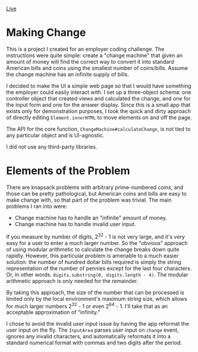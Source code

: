 [Live][live]

[live]: http://drransom.github.io/ChangeMachine

Making Change
=============
This is a project I created for an employer coding challenge. The instructions
were quite simple: create a "change machine" that given an amount of money will
find the correct way to convert it into standard American bills and coins
using the smallest number of coins/bills. Assume the change machine has an
infinite supply of bills.

I decided to make the UI a simple web page so that I would have something
the employer could easily interact with. I set up a three-object schema:
one controller object that created views and calculated the change, and
one for the input form and one for the answer display. Since this is a small app
that exists only for demonstration purposes, I took the quick and
dirty approach of directly editing `Element.innerHTML` to move elements on and
off the page.

The API for the core function, `ChangeMachine#calculateChange`, is not tied to
any particular object and is UI-agnostic.

I did not use any third-party libraries.

Elements of the Problem
========================

There are knapsack problems with arbitrary prime-numbered coins, and those can be
pretty pathological, but American coins and bills are easy to make change with,
so that part of the problem was trivial. The main problems I ran into were:

* Change machine has to handle an "infinite" amount of money.
* Change machine has to handle invalid user input.

If you measure by number of digits, 2<sup>32</sup> - 1 is not very large, and it's very easy
for a user to enter a much larger number. So the "obvious" approach of using modular
arithmetic to calculate the change breaks down quite rapidly. However, this particular
problem is amenable to a much easier solution: the number of hundred dollar bills
required is simply the string representation of the number of pennies except for the
last four characters. Or, in other words. `digits.substring(0, digits.length - 4)`.
The modular arithmetic approach is only needed for the remainder.

By taking this approach, the size of the number that can be processed is limited
only by the local environment's maximum string size, which allows
for much larger numbers 2<sup>32</sup> - 1 or even 2<sup>64</sup> - 1.  I'll take
that as an acceptable approximation of "infinity."

I chose to avoid the invalid user input issue by having the app reformat
the user input on the fly. The `InputArea` parses user input on `change` event,
ignores any invalid characters, and automatically reformats it into a standard
numerical format with commas and two digits after the period.

